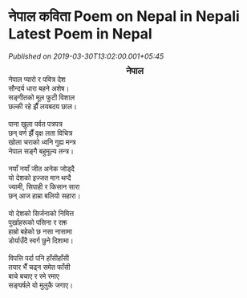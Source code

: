 # नेपाल कविता Poem on Nepal in Nepali Latest Poem in Nepal

*Published on 2019-03-30T13:02:00.001+05:45*

<div align="center" class="MsoNormal" style="text-align: center;">
<span lang="NE" style="font-family: Mangal, serif; line-height: 107%;"><span style="font-size: large;"><b>नेपाल</b></span></span><span style="font-size: 16.0pt; line-height: 107%;"><o:p></o:p></span></div>
<div class="MsoNormal">
<span lang="NE" style="font-family: "Mangal",serif; line-height: 107%; mso-ascii-font-family: Calibri; mso-ascii-theme-font: minor-latin; mso-bidi-font-size: 11.0pt; mso-hansi-font-family: Calibri; mso-hansi-theme-font: minor-latin;">नेपाल
प्यारो र पवित्र देश</span><span style="line-height: 107%; mso-bidi-font-size: 11.0pt;"><o:p></o:p></span></div>
<div class="MsoNormal">
<span lang="NE" style="font-family: "Mangal",serif; line-height: 107%; mso-ascii-font-family: Calibri; mso-ascii-theme-font: minor-latin; mso-bidi-font-size: 11.0pt; mso-hansi-font-family: Calibri; mso-hansi-theme-font: minor-latin;">सौन्दर्य
धारा बहने अशेष।</span><span style="line-height: 107%; mso-bidi-font-size: 11.0pt;"><o:p></o:p></span></div>
<div class="MsoNormal">
<span lang="NE" style="font-family: "Mangal",serif; line-height: 107%; mso-ascii-font-family: Calibri; mso-ascii-theme-font: minor-latin; mso-bidi-font-size: 11.0pt; mso-hansi-font-family: Calibri; mso-hansi-theme-font: minor-latin;">सङ्गीतको
मूल फुटी विशाल</span><span style="line-height: 107%; mso-bidi-font-size: 11.0pt;"><o:p></o:p></span></div>
<div class="MsoNormal">
<span lang="NE" style="font-family: "Mangal",serif; line-height: 107%; mso-ascii-font-family: Calibri; mso-ascii-theme-font: minor-latin; mso-bidi-font-size: 11.0pt; mso-hansi-font-family: Calibri; mso-hansi-theme-font: minor-latin;">छल्की
रहे झैँ लयबदय छाल।</span><span style="line-height: 107%; mso-bidi-font-size: 11.0pt;"><o:p></o:p></span></div>
<div class="MsoNormal">
<br /></div>
<div class="MsoNormal">
<span lang="NE" style="font-family: "Mangal",serif; line-height: 107%; mso-ascii-font-family: Calibri; mso-ascii-theme-font: minor-latin; mso-bidi-font-size: 11.0pt; mso-hansi-font-family: Calibri; mso-hansi-theme-font: minor-latin;">पाना
खुला पर्वत पत्रपत्र</span><span style="line-height: 107%; mso-bidi-font-size: 11.0pt;"><o:p></o:p></span></div>
<div class="MsoNormal">
<span lang="NE" style="font-family: "Mangal",serif; line-height: 107%; mso-ascii-font-family: Calibri; mso-ascii-theme-font: minor-latin; mso-bidi-font-size: 11.0pt; mso-hansi-font-family: Calibri; mso-hansi-theme-font: minor-latin;">छन्
वर्ण झैँ वृक्ष लता विचित्र</span><span style="line-height: 107%; mso-bidi-font-size: 11.0pt;"><o:p></o:p></span></div>
<div class="MsoNormal">
<span lang="NE" style="font-family: "Mangal",serif; line-height: 107%; mso-ascii-font-family: Calibri; mso-ascii-theme-font: minor-latin; mso-bidi-font-size: 11.0pt; mso-hansi-font-family: Calibri; mso-hansi-theme-font: minor-latin;">खोला
चराको ध्वनि गुह्य मन्त्र</span><span style="line-height: 107%; mso-bidi-font-size: 11.0pt;"><o:p></o:p></span></div>
<div class="MsoNormal">
<span lang="NE" style="font-family: "Mangal",serif; line-height: 107%; mso-ascii-font-family: Calibri; mso-ascii-theme-font: minor-latin; mso-bidi-font-size: 11.0pt; mso-hansi-font-family: Calibri; mso-hansi-theme-font: minor-latin;">नेपाल
सङ्गै बहुमूल्य तन्त्र।</span><span style="line-height: 107%; mso-bidi-font-size: 11.0pt;"><o:p></o:p></span></div>
<div class="MsoNormal">
<br /></div>
<div class="MsoNormal">
<span lang="NE" style="font-family: "Mangal",serif; line-height: 107%; mso-ascii-font-family: Calibri; mso-ascii-theme-font: minor-latin; mso-bidi-font-size: 11.0pt; mso-hansi-font-family: Calibri; mso-hansi-theme-font: minor-latin;">नयाँ
नयाँ जीत अनेक जोड्दै</span><span style="line-height: 107%; mso-bidi-font-size: 11.0pt;"><o:p></o:p></span></div>
<div class="MsoNormal">
<span lang="NE" style="font-family: "Mangal",serif; line-height: 107%; mso-ascii-font-family: Calibri; mso-ascii-theme-font: minor-latin; mso-bidi-font-size: 11.0pt; mso-hansi-font-family: Calibri; mso-hansi-theme-font: minor-latin;">यो देशको
इज्जत मान थप्दै</span><span style="line-height: 107%; mso-bidi-font-size: 11.0pt;"><o:p></o:p></span></div>
<div class="MsoNormal">
<span lang="NE" style="font-family: "Mangal",serif; line-height: 107%; mso-ascii-font-family: Calibri; mso-ascii-theme-font: minor-latin; mso-bidi-font-size: 11.0pt; mso-hansi-font-family: Calibri; mso-hansi-theme-font: minor-latin;">ज्यामी</span><span style="line-height: 107%; mso-bidi-font-size: 11.0pt;">,</span><span lang="NE" style="font-family: "Mangal",serif; line-height: 107%; mso-ascii-font-family: Calibri; mso-ascii-theme-font: minor-latin; mso-bidi-font-size: 11.0pt; mso-hansi-font-family: Calibri; mso-hansi-theme-font: minor-latin;"> सिपाही र किसान सारा</span><span style="line-height: 107%; mso-bidi-font-size: 11.0pt;"><o:p></o:p></span></div>
<div class="MsoNormal">
<span lang="NE" style="font-family: "Mangal",serif; line-height: 107%; mso-ascii-font-family: Calibri; mso-ascii-theme-font: minor-latin; mso-bidi-font-size: 11.0pt; mso-hansi-font-family: Calibri; mso-hansi-theme-font: minor-latin;">छन्
आज हाम्रा बलियो सहारा।</span><span style="line-height: 107%; mso-bidi-font-size: 11.0pt;"><o:p></o:p></span></div>
<div class="MsoNormal">
<br /></div>
<div class="MsoNormal">
<span lang="NE" style="font-family: "Mangal",serif; line-height: 107%; mso-ascii-font-family: Calibri; mso-ascii-theme-font: minor-latin; mso-bidi-font-size: 11.0pt; mso-hansi-font-family: Calibri; mso-hansi-theme-font: minor-latin;">यो
देशको सिर्जनाको निमित्त</span><span style="line-height: 107%; mso-bidi-font-size: 11.0pt;"><o:p></o:p></span></div>
<div class="MsoNormal">
<span lang="NE" style="font-family: "Mangal",serif; line-height: 107%; mso-ascii-font-family: Calibri; mso-ascii-theme-font: minor-latin; mso-bidi-font-size: 11.0pt; mso-hansi-font-family: Calibri; mso-hansi-theme-font: minor-latin;">पुर्खाहरूको
पसिना र रक्त</span><span style="line-height: 107%; mso-bidi-font-size: 11.0pt;"><o:p></o:p></span></div>
<div class="MsoNormal">
<span lang="NE" style="font-family: "Mangal",serif; line-height: 107%; mso-ascii-font-family: Calibri; mso-ascii-theme-font: minor-latin; mso-bidi-font-size: 11.0pt; mso-hansi-font-family: Calibri; mso-hansi-theme-font: minor-latin;">हाम्रो
बहेको छ नसा नासामा</span><span style="line-height: 107%; mso-bidi-font-size: 11.0pt;"><o:p></o:p></span></div>
<div class="MsoNormal">
<span lang="NE" style="font-family: "Mangal",serif; line-height: 107%; mso-ascii-font-family: Calibri; mso-ascii-theme-font: minor-latin; mso-bidi-font-size: 11.0pt; mso-hansi-font-family: Calibri; mso-hansi-theme-font: minor-latin;">डोर्याउँदै
स्वर्ग छुने दिशामा।</span><span style="line-height: 107%; mso-bidi-font-size: 11.0pt;"><o:p></o:p></span></div>
<div class="MsoNormal">
<br /></div>
<div class="MsoNormal">
<span lang="NE" style="font-family: "Mangal",serif; line-height: 107%; mso-ascii-font-family: Calibri; mso-ascii-theme-font: minor-latin; mso-bidi-font-size: 11.0pt; mso-hansi-font-family: Calibri; mso-hansi-theme-font: minor-latin;">विपत्ति
पर्दा पनि हाँसीहाँसी</span><span style="line-height: 107%; mso-bidi-font-size: 11.0pt;"><o:p></o:p></span></div>
<div class="MsoNormal">
<span lang="NE" style="font-family: "Mangal",serif; line-height: 107%; mso-ascii-font-family: Calibri; mso-ascii-theme-font: minor-latin; mso-bidi-font-size: 11.0pt; mso-hansi-font-family: Calibri; mso-hansi-theme-font: minor-latin;">तयार
भैँ चढ्न समेत फाँसी</span><span style="line-height: 107%; mso-bidi-font-size: 11.0pt;"><o:p></o:p></span></div>
<div class="MsoNormal">
<span lang="NE" style="font-family: "Mangal",serif; line-height: 107%; mso-ascii-font-family: Calibri; mso-ascii-theme-font: minor-latin; mso-bidi-font-size: 11.0pt; mso-hansi-font-family: Calibri; mso-hansi-theme-font: minor-latin;">बाचे
बचाए र रमे रमाए</span><span style="line-height: 107%; mso-bidi-font-size: 11.0pt;"><o:p></o:p></span></div>
<div class="MsoNormal">
<span lang="NE" style="font-family: "Mangal",serif; line-height: 107%; mso-ascii-font-family: Calibri; mso-ascii-theme-font: minor-latin; mso-bidi-font-size: 11.0pt; mso-hansi-font-family: Calibri; mso-hansi-theme-font: minor-latin;">सङ्घर्षले
यो मुलुकै जगाए।</span><span style="line-height: 107%; mso-bidi-font-size: 11.0pt;"><o:p></o:p></span></div>
<br />
<div class="MsoNormal">
<br /></div>
